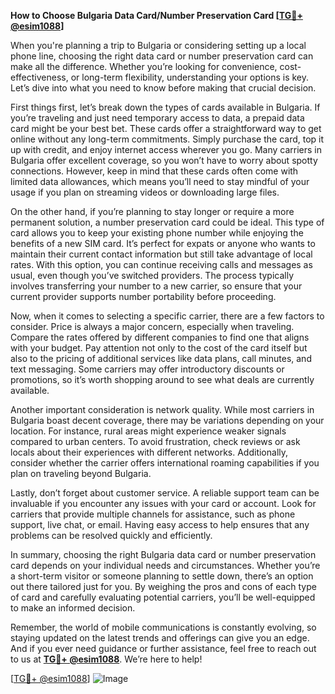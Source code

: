 **How to Choose Bulgaria Data Card/Number Preservation Card [[TG💪+ @esim1088](https://t.me/s/esim1088)]**

When you're planning a trip to Bulgaria or considering setting up a local phone line, choosing the right data card or number preservation card can make all the difference. Whether you’re looking for convenience, cost-effectiveness, or long-term flexibility, understanding your options is key. Let’s dive into what you need to know before making that crucial decision.

First things first, let’s break down the types of cards available in Bulgaria. If you’re traveling and just need temporary access to data, a prepaid data card might be your best bet. These cards offer a straightforward way to get online without any long-term commitments. Simply purchase the card, top it up with credit, and enjoy internet access wherever you go. Many carriers in Bulgaria offer excellent coverage, so you won’t have to worry about spotty connections. However, keep in mind that these cards often come with limited data allowances, which means you’ll need to stay mindful of your usage if you plan on streaming videos or downloading large files.

On the other hand, if you’re planning to stay longer or require a more permanent solution, a number preservation card could be ideal. This type of card allows you to keep your existing phone number while enjoying the benefits of a new SIM card. It’s perfect for expats or anyone who wants to maintain their current contact information but still take advantage of local rates. With this option, you can continue receiving calls and messages as usual, even though you’ve switched providers. The process typically involves transferring your number to a new carrier, so ensure that your current provider supports number portability before proceeding.

Now, when it comes to selecting a specific carrier, there are a few factors to consider. Price is always a major concern, especially when traveling. Compare the rates offered by different companies to find one that aligns with your budget. Pay attention not only to the cost of the card itself but also to the pricing of additional services like data plans, call minutes, and text messaging. Some carriers may offer introductory discounts or promotions, so it’s worth shopping around to see what deals are currently available.

Another important consideration is network quality. While most carriers in Bulgaria boast decent coverage, there may be variations depending on your location. For instance, rural areas might experience weaker signals compared to urban centers. To avoid frustration, check reviews or ask locals about their experiences with different networks. Additionally, consider whether the carrier offers international roaming capabilities if you plan on traveling beyond Bulgaria.

Lastly, don’t forget about customer service. A reliable support team can be invaluable if you encounter any issues with your card or account. Look for carriers that provide multiple channels for assistance, such as phone support, live chat, or email. Having easy access to help ensures that any problems can be resolved quickly and efficiently.

In summary, choosing the right Bulgaria data card or number preservation card depends on your individual needs and circumstances. Whether you’re a short-term visitor or someone planning to settle down, there’s an option out there tailored just for you. By weighing the pros and cons of each type of card and carefully evaluating potential carriers, you’ll be well-equipped to make an informed decision.

Remember, the world of mobile communications is constantly evolving, so staying updated on the latest trends and offerings can give you an edge. And if you ever need guidance or further assistance, feel free to reach out to us at **[TG💪+ @esim1088](https://t.me/s/esim1088)**. We’re here to help!

[[TG💪+ @esim1088](https://t.me/s/esim1088)] ![Image](https://i.postimg.cc/Y0z9fWf4/image.png)